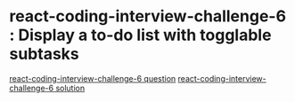 # react-coding-interview-challenge-6 : Display a to-do list with togglable subtasks

[react-coding-interview-challenge-6 question](https://medium.com/@justin.sherman/react-coding-interview-challenge-6-222d66b6cdd5)
[react-coding-interview-challenge-6 solution](https://arun9483.github.io/todo-list-togglable-subtasks)
